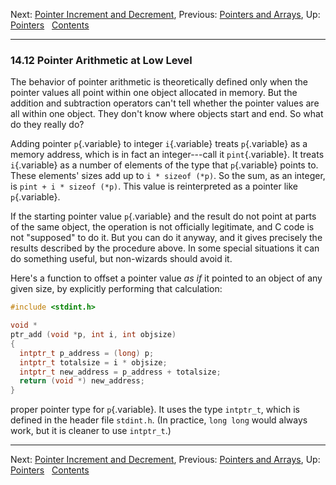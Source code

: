 Next: [Pointer Increment and
Decrement](Pointer-Increment_002fDecrement.md), Previous: [Pointers
and Arrays](Pointers-and-Arrays.md), Up: [Pointers](Pointers.md)  
[Contents](index.md#SEC_Contents "Table of contents")  

------------------------------------------------------------------------


### 14.12 Pointer Arithmetic at Low Level 


The behavior of pointer arithmetic is theoretically defined only when
the pointer values all point within one object allocated in memory. But
the addition and subtraction operators can't tell whether the pointer
values are all within one object. They don't know where objects start
and end. So what do they really do?

Adding pointer `p`{.variable} to integer `i`{.variable} treats
`p`{.variable} as a memory address, which is in fact an integer---call
it `pint`{.variable}. It treats `i`{.variable} as a number of elements
of the type that `p`{.variable} points to. These elements' sizes add up
to `i * sizeof (*p)`. So the sum, as an integer, is
`pint + i * sizeof (*p)`. This value is reinterpreted as a pointer like
`p`{.variable}.

If the starting pointer value `p`{.variable} and the result do not point
at parts of the same object, the operation is not officially legitimate,
and C code is not "supposed" to do it. But you can do it anyway, and it
gives precisely the results described by the procedure above. In some
special situations it can do something useful, but non-wizards should
avoid it.

Here's a function to offset a pointer value *as if* it pointed to an
object of any given size, by explicitly performing that calculation:

``` C
#include <stdint.h>

void *
ptr_add (void *p, int i, int objsize)
{
  intptr_t p_address = (long) p;
  intptr_t totalsize = i * objsize;
  intptr_t new_address = p_address + totalsize;
  return (void *) new_address;
}
```

proper pointer type for `p`{.variable}. It uses the type `intptr_t`,
which is defined in the header file `stdint.h`. (In practice,
`long long` would always work, but it is cleaner to use `intptr_t`.)

------------------------------------------------------------------------

Next: [Pointer Increment and
Decrement](Pointer-Increment_002fDecrement.md), Previous: [Pointers
and Arrays](Pointers-and-Arrays.md), Up: [Pointers](Pointers.md)  
[Contents](index.md#SEC_Contents "Table of contents")  
